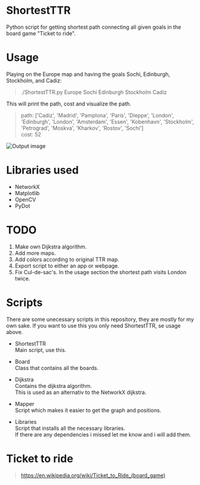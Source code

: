 # ShortestTTR
Python script for getting shortest path connecting all given goals in the board game "Ticket to ride".


# Usage
Playing on the Europe map and having the goals Sochi, Edinburgh, Stockholm, and Cadiz:
>./ShortestTTR.py Europe Sochi Edinburgh Stockholm Cadiz

This will print the path, cost and visualize the path.
> path: ['Cadiz', 'Madrid', 'Pamplona', 'Paris', 'Dieppe', 'London', 'Edinburgh', 'London', 'Amsterdam', 'Essen', 'Kobenhavn', 'Stockholm', 'Petrograd', 'Moskva', 'Kharkov', 'Rostov', 'Sochi']\
>cost: 52

![](https://i.imgur.com/ZBQotv4.gif "Output image")

# Libraries used
* NetworkX
* Matplotlib
* OpenCV
* PyDot

# TODO
1. Make own Dijkstra algorithm.
2. Add more maps.
3. Add colors according to original TTR map.
4. Export script to either an app or webpage.
5. Fix Cul-de-sac's. In the usage section the shortest path visits London twice.

# Scripts
There are some unecessary scripts in this repository, they are mostly for my own sake.
If you want to use this you only need ShortestTTR, se usage above.

* ShortestTTR\
    Main script, use this.

* Board\
    Class that contains all the boards.

* Dijkstra\
    Contains the dijkstra algorithm.\
    This is used as an alternativ to the NetworkX dijkstra.

* Mapper\
    Script which makes it easier to get the graph and positions.

* Libraries\
    Script that installs all the necessary libraries.\
    If there are any dependencies i missed let me know and i will add them.

# Ticket to ride
> https://en.wikipedia.org/wiki/Ticket_to_Ride_(board_game)
